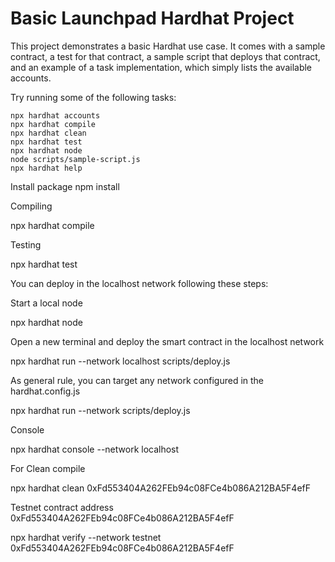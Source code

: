 # Basic Launchpad Hardhat Project

This project demonstrates a basic Hardhat use case. It comes with a sample contract, a test for that contract, a sample script that deploys that contract, and an example of a task implementation, which simply lists the available accounts.

Try running some of the following tasks:

```shell
npx hardhat accounts
npx hardhat compile
npx hardhat clean
npx hardhat test
npx hardhat node
node scripts/sample-script.js
npx hardhat help
```

Install package npm install

Compiling

npx hardhat compile

Testing

npx hardhat test

You can deploy in the localhost network following these steps:

Start a local node

npx hardhat node

Open a new terminal and deploy the smart contract in the localhost network

npx hardhat run --network localhost scripts/deploy.js

As general rule, you can target any network configured in the hardhat.config.js

npx hardhat run --network <your-network> scripts/deploy.js

Console

npx hardhat console --network localhost

For Clean compile

npx hardhat clean
0xFd553404A262FEb94c08FCe4b086A212BA5F4efF

Testnet contract address
0xFd553404A262FEb94c08FCe4b086A212BA5F4efF

npx hardhat verify --network testnet 0xFd553404A262FEb94c08FCe4b086A212BA5F4efF 